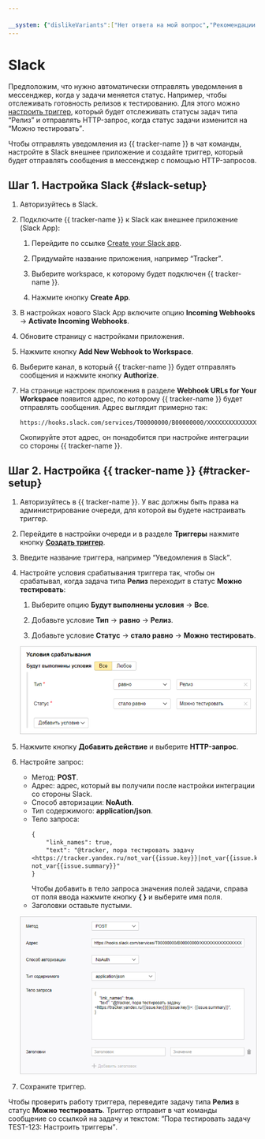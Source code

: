 ```yaml
---

__system: {"dislikeVariants":["Нет ответа на мой вопрос","Рекомендации не помогли","Содержание не соответствует заголовку","Другое"]}
---
```

# Slack

Предположим, что нужно автоматически отправлять уведомления в мессенджер, когда у задачи меняется статус. Например, чтобы отслеживать готовность релизов к тестированию. Для этого можно [настроить триггер](user/trigger.md), который будет отслеживать статусы задач типа <q>Релиз</q> и отправлять HTTP-запрос, когда статус задачи изменится на <q>Можно тестировать</q>.

Чтобы отправлять уведомления из {{ tracker-name }} в чат команды, настройте в Slack внешнее приложение и создайте триггер, который будет отправлять сообщения в мессенджер с помощью HTTP-запросов.

## Шаг 1. Настройка Slack {#slack-setup}

1. Авторизуйтесь в Slack.

1. Подключите {{ tracker-name }} к Slack как внешнее приложение (Slack App):

    1. Перейдите по ссылке [Create your Slack app](https://api.slack.com/apps/new).

    1. Придумайте название приложения, например <q>Tracker</q>.

    1. Выберите workspace, к которому будет подключен {{ tracker-name }}.

    1. Нажмите кнопку **Create App**.

1. В настройках нового Slack App включите опцию **Incoming Webhooks** → **Activate Incoming Webhooks**.

1. Обновите страницу с настройками приложения.

1. Нажмите кнопку **Add New Webhook to Workspace**.

1. Выберите канал, в который {{ tracker-name }} будет отправлять сообщения и нажмите кнопку **Authorize**.

1. На странице настроек приложения в разделе **Webhook URLs for Your Workspace** появится адрес, по которому {{ tracker-name }} будет отправлять сообщения. Адрес выглядит примерно так:
    ```
    https://hooks.slack.com/services/T00000000/B00000000/XXXXXXXXXXXXXXXXXXXXXXXX
    ```
    Скопируйте этот адрес, он понадобится при настройке интеграции со стороны {{ tracker-name }}.

## Шаг 2. Настройка {{ tracker-name }} {#tracker-setup}

1. Авторизуйтесь в {{ tracker-name }}. У вас должны быть права на администрирование очереди, для которой вы будете настраивать триггер.

1. Перейдите в настройки очереди и в разделе **Триггеры** нажмите кнопку [**Создать триггер**](user/create-trigger.md).

1. Введите название триггера, например <q>Уведомления в Slack</q>.

1. Настройте условия срабатывания триггера так, чтобы он срабатывал, когда задача типа **Релиз** переходит в статус **Можно тестировать**:
 
    1. Выберите опцию **Будут выполнены условия** → **Все**.

    1. Добавьте условие **Тип** → **равно** → **Релиз**.

    1. Добавьте условие **Статус** → **стало равно** → **Можно тестировать**.

    ![](../_assets/tracker/slack-trigger-example.png)

1. Нажмите кнопку **Добавить действие** и выберите **HTTP-запрос**.

1. Настройте запрос:
    - Метод: **POST**.
    - Адрес: адрес, который вы получили после настройки интеграции со стороны Slack.
    - Способ авторизации: **NoAuth**.
    - Тип содержимого: **application/json**.
    - Тело запроса:
        ```
        {
            "link_names": true,
            "text": "@tracker, пора тестировать задачу <https://tracker.yandex.ru/not_var{{issue.key}}|not_var{{issue.key}}>: not_var{{issue.summary}}"
        }
        ```
        Чтобы добавить в тело запроса значения полей задачи, справа от поля ввода нажмите кнопку **{ }** и выберите имя поля.
    - Заголовки оставьте пустыми.

    ![](../_assets/tracker/slack-webhook-example.png)

1. Сохраните триггер.

Чтобы проверить работу триггера, переведите задачу типа **Релиз** в статус **Можно тестировать**. Триггер отправит в чат команды сообщение со ссылкой на задачу и текстом: <q>Пора тестировать задачу TEST-123: Настроить триггеры</q>.


